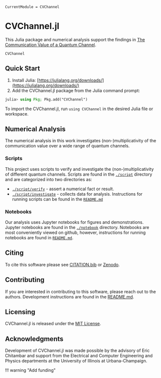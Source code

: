 ```@meta
CurrentModule = CVChannel
```
# CVChannel.jl

This Julia package and numerical analysis support the findings in
[The Communication Value of a Quantum Channel](https://arxiv.org/abs/2109.11144).

```@docs
CVChannel
```

## Quick Start

1. Install Julia: [https://julialang.org/downloads/](https://julialang.org/downloads/)
2. Add the CVChannel.jl package from the Julia command prompt:

```julia
julia> using Pkg; Pkg.add("CVChannel")
```

To import the CVChannel.jl, run `using CVChannel` in the desired Julia file or
workspace.

## Numerical Analysis

The numerical analysis in this work investigates (non-)multiplicativity of the
communication value over a wide range of quantum channels.

### Scripts

This project uses scripts to verify and investigate the (non-)multiplicativity
of different quantum channels.
Scripts are found in the
[`./script`](https://github.com/ChitambarLab/CVChannel.jl/tree/main/script)
directory and are categorized into two directories as:
* [`./script/verify`](https://github.com/ChitambarLab/CVChannel.jl/tree/main/script/verify) - assert a numerical fact or result.
* [`./script/investigate`](https://github.com/ChitambarLab/CVChannel.jl/tree/main/script/investigate) - collects data for analysis.
Instructions for running scripts can be found in the [`README.md`](https://github.com/ChitambarLab/CVChannel.jl/blob/main/README.md#scripts)

### Notebooks

Our analysis uses Jupyter notebooks for figures and demonstrations.
Jupyter notebooks are found in the
[`./notebook`](https://github.com/ChitambarLab/CVChannel.jl/tree/main/notebook)
directory.
Notebooks are most conveniently viewed on github, however, instructions for
running notebooks are found in
[`README.md`](https://github.com/ChitambarLab/CVChannel.jl/blob/main/README.md#notebooks).

## Citing

To cite this software please see [CITATION.bib](https://github.com/ChitambarLab/CVChannel.jl/blob/main/CITATION.bib) or [Zenodo](https://zenodo.org/badge/latestdoi/344167841).

## Contributing

If you are interested in contributing to this software, please reach out to the authors.
Development instructions are found in the
[README.md](https://github.com/ChitambarLab/CVChannel.jl/blob/main/README.md#development).

## Licensing

CVChannel.jl is released under the [MIT License](https://github.com/ChitambarLab/CVChannel.jl/blob/main/LICENSE).

## Acknowledgments

Development of CVChannel.jl was made possible by the advisory of Eric Chitambar
and support from the Electrical and Computer Engineering and Physics departments
at the University of Illinois at Urbana-Champaign.

!!! warning "Add funding"
